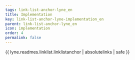 ```yaml
---
tags: link-list-anchor-lyne_en
title: Implementation
key: link-list-anchor-lyne-implementation_en
parent: link-list-anchor-lyne_en
icon: implementation
order: 4
permalink: false  
---
```

{{ lyne.readmes.linklist.linklistanchor | absolutelinks | safe }}



